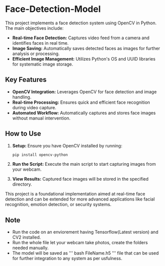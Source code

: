 # Face-Detection-Model

This project implements a face detection system using OpenCV in Python. The main objectives include:

- **Real-time Face Detection:** Captures video feed from a camera and identifies faces in real time.
- **Image Saving:** Automatically saves detected faces as images for further analysis or processing.
- **Efficient Image Management:** Utilizes Python's OS and UUID libraries for systematic image storage.

## Key Features

- **OpenCV Integration:** Leverages OpenCV for face detection and image handling.
- **Real-time Processing:** Ensures quick and efficient face recognition during video capture.
- **Automated Workflow:** Automatically captures and stores face images without manual intervention.

## How to Use

1. **Setup:** Ensure you have OpenCV installed by running:
    ```bash
    pip install opencv-python
    ```

2. **Run the Script:** Execute the main script to start capturing images from your webcam.

3. **View Results:** Captured face images will be stored in the specified directory.

This project is a foundational implementation aimed at real-time face detection and can be extended for more advanced applications like facial recognition, emotion detection, or security systems.

## Note
- Run the code on an enviorement having Tensorflow(Latest version) and CV2 installed.
- Run the whole file let your webcam take photos, create the folders needed manually.
- The model will be saved as
  ''' bash
   FileName.h5
  '''
  file that can be used for further integration to any system as per usfulness. 
